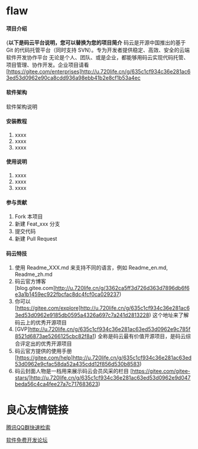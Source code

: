 # flaw

#### 项目介绍
{**以下是码云平台说明，您可以替换为您的项目简介**
码云是开源中国推出的基于 Git 的代码托管平台（同时支持 SVN）。专为开发者提供稳定、高效、安全的云端软件开发协作平台
无论是个人、团队、或是企业，都能够用码云实现代码托管、项目管理、协作开发。企业项目请看 [https://gitee.com/enterprises]http://u.720life.cn/g/635c1cf934c36e281ac63ed53d0962e90ca8cdd936a98ebb41b2e8cf1b53a4ec 

#### 软件架构
软件架构说明


#### 安装教程

1. xxxx
2. xxxx
3. xxxx

#### 使用说明

1. xxxx
2. xxxx
3. xxxx

#### 参与贡献

1. Fork 本项目
2. 新建 Feat_xxx 分支
3. 提交代码
4. 新建 Pull Request


#### 码云特技

1. 使用 Readme\_XXX.md 来支持不同的语言，例如 Readme\_en.md, Readme\_zh.md
2. 码云官方博客 [blog.gitee.com]http://u.720life.cn/g/3362ca5ff3d726d363d7896db6f6e3a1b1459ec922fbcfac8dc4fcf0ca029237) 
3. 你可以 [https://gitee.com/explore]http://u.720life.cn/g/635c1cf934c36e281ac63ed53d0962e9185db0595a4326a697c7a241d2813228)  这个地址来了解码云上的优秀开源项目
4. [GVP]http://u.720life.cn/g/635c1cf934c36e281ac63ed53d0962e9c785f8521d6873ae5266125cbc82f8a1)  全称是码云最有价值开源项目，是码云综合评定出的优秀开源项目
5. 码云官方提供的使用手册 [https://gitee.com/help]http://u.720life.cn/g/635c1cf934c36e281ac63ed53d0962e9cfac58da52a435cdd12f856d530b8583) 
6. 码云封面人物是一档用来展示码云会员风采的栏目 [https://gitee.com/gitee-stars/]http://u.720life.cn/g/635c1cf934c36e281ac63ed53d0962e9d047beda56c4ca4fee27a7c717683623) 


 # 良心友情链接

[腾讯QQ群快速检索](http://u.720life.cn/s/8cf73f7c)

[软件免费开发论坛](http://u.720life.cn/s/bbb01dc0)